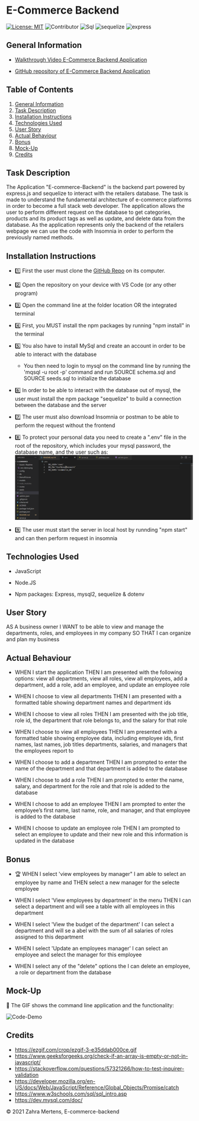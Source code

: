 # E-Commerce Backend

[![License: MIT](https://img.shields.io/badge/License-MIT-yellow.svg)](https://opensource.org/licenses/MIT) ![Contributor](https://img.shields.io/badge/Contributor-1-green.svg) ![Sql](https://img.shields.io/badge/Npm-MySql-red.svg) ![sequelize](https://img.shields.io/badge/Npm-sequelize-red.svg) ![express](https://img.shields.io/badge/Npm-expressJs-red.svg)


## General Information
 
* [Walkthrough Video E-Commerce Backend Application]()

* [GitHub repository of E-Commerce Backend Application](https://github.com/ZahraMertens/E-commerce-backend.git)


## Table of Contents
1. [General Information](#general-information)
2. [Task Description](#task-description)
3. [Installation Instructions](#installation-instructions)
5. [Technologies Used](#technologies-used)
6. [User Story](#user-story)
7. [Actual Behaviour](#actual-behaviour)
8. [Bonus](#bonus)
9. [Mock-Up](#mock-up)
10. [Credits](#credits)


## Task Description

The Application "E-commerce-Backend" is the backend part powered by express.js and sequelize to interact with the retailers database. The task is made to understand the fundamental architecture of e-commerce platforms in order to become a full stack web developer. The application allows the user to perform different request on the database to get categories, products and its product tags as well as update, and delete data from the database. As the application represents only the backend of the retailers webpage we can use the code with Insomnia in order to perform the previously named methods.

## Installation Instructions

* 1️⃣ First the user must clone the [GitHub Repo](https://github.com/ZahraMertens/E-commerce-backend.git) on its computer.

* 2️⃣ Open the repository on your device with VS Code (or any other program)

* 3️⃣ Open the command line at the folder location OR the integrated terminal 

* 4️⃣ First, you MUST install the npm packages by running "npm install" in the terminal

* 5️⃣ You also have to install MySql and create an account in order to be able to interact with the database

   * You then need to login to mysql on the command line by running the 'mqsql -u root -p' command and run SOURCE schema.sql and SOURCE seeds.sql to initialize the database

* 6️⃣ In order to be able to interact with the database out of mysql, the user must install the npm package "sequelize" to build a connection between the database and the server

* 7️⃣ The user must also download Insomnia or postman to be able to perform the request without the frontend

* 8️⃣ To protect your personal data you need to create a ".env" file in the root of the repository, which includes your mysql password, the database name, and the user such as:  ![env-Demo](./Assets/Readme/env-demo.png)

* 9️⃣ The user must start the server in local host by runnding "npm start" and can then perform request in insomnia

## Technologies Used

* JavaScript

* Node.JS

* Npm packages: Express, mysql2, sequelize & dotenv

## User Story

AS A business owner I WANT to be able to view and manage the departments, roles, and employees in my company SO THAT I can organize and plan my business

## Actual Behaviour

* WHEN I start the application THEN I am presented with the following options: view all departments, view all roles, view all employees, add a department, add a role, add an employee, and update an employee role

* WHEN I choose to view all departments THEN I am presented with a formatted table showing department names and department ids

* WHEN I choose to view all roles THEN I am presented with the job title, role id, the department that role belongs to, and the salary for that role

* WHEN I choose to view all employees THEN I am presented with a formatted table showing employee data, including employee ids, first names, last names, job titles departments, salaries, and managers that the employees report to

* WHEN I choose to add a department THEN I am prompted to enter the name of the department and that department is added to the database

* WHEN I choose to add a role THEN I am prompted to enter the name, salary, and department for the role and that role is added to the database

* WHEN I choose to add an employee THEN I am prompted to enter the employee’s first name, last name, role, and manager, and that employee is added to the database

* WHEN I choose to update an employee role THEN I am prompted to select an employee to update and their new role and this information is updated in the database


## Bonus

* 🏆 WHEN I select 'view employees by manager" I am able to select an employee by name and THEN select a new manager for the selecte  employee

* WHEN I select 'View employees by department' in the menu THEN I can select a department and will see a table with all employees in this department

* WHEN I select 'View the budget of the department' I can select a department and will se a abel with the sum of all salaries of roles assigned to this department

* WHEN I select 'Update an employees manager' I can select an employee and select the manager for this employee

* WHEN I select any of the "delete" options the I can delete an employee, a role or department from the database

## Mock-Up

🎥 The GIF shows the command line application and the functionality:

![Code-Demo](./assets/empTracker.gif)

## Credits

* https://ezgif.com/crop/ezgif-3-e35ddab000ce.gif
* https://www.geeksforgeeks.org/check-if-an-array-is-empty-or-not-in-javascript/
* https://stackoverflow.com/questions/57321266/how-to-test-inquirer-validation
* https://developer.mozilla.org/en-US/docs/Web/JavaScript/Reference/Global_Objects/Promise/catch
* https://www.w3schools.com/sql/sql_intro.asp
* https://dev.mysql.com/doc/



© 2021 Zahra Mertens, E-commerce-backend